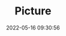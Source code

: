 ---
weight: 1
images:
- /images/edited/33.jpeg
title: Picture
date: 2022-05-16 09:30:56
tags: [luminar neo,work,person,bottle,knife]
---